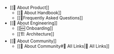 - [[🎁 About Product]]
	- [[📕 About Handbook]]
	- [[🙋Frequently Asked Questions]]
- [[👷 About Engineering]]
	- [[🆕 Onboarding]]
	- [[🏗 Architecture]]
- [[🥳 About Community]]
	- [[🥳 About Community#🔗 All Links|🔗 All Links]]